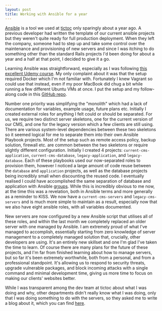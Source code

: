 ```yaml
---
layout: post
title: Working with Ansible for a year
---
```


[Ansible](https://www.ansible.com/) is a tool we used at
[tictoc](http://tictocdigital.co.uk) only sparingly about a year ago. A previous
developer had written the template of our current ansible projects but they
weren't quite ready for full production deployment.  When they left the company,
someone had to step up and take some control over the maintenance and
provisioning of new servers and since I was itching to do something other than
the standard Rails projects I'd been doing for about a year and a half at that
point, I decided to give it a go.

Learning Ansible was straightforward, especially as I was following [this
excellent Udemy course](https://www.udemy.com/mastering-ansible). My only
complaint about it was that the setup required Docker which I'm not familiar
with. Fortunately I knew Vagrant so could use that instead, even if my poor
MacBook did chug a bit while running a few different Ubuntu VMs at once. I put
the setup and my follow-along code in this [GitHub
repo](https://github.com/RossBarnie/mastering-ansible).

Number one priority was simplifying the "monolith" which had a lack of
documentation for variables, example usage, future plans etc. Initially I
created external roles for anything I felt could or should be separated. For us,
we require two distinct server skeletons, one for the current version of our
CMS, and one for the legacy version which a few clients are still using.
There are various system-level dependencies between these two skeletons so it
seemed logical for me to separate them into their own Ansible Playbook projects.
Most of the setup such as remote access policy, backup solution, firewall etc.
are common between the two skeletons or require slightly different
configuration. Initially I created 4 projects: `current-cms-application`,
`current-cms-database`, `legacy-application`, and `legacy-database`. Each of
these playbooks used our now-separated roles to provision them, however I
noticed a large amount of code reuse between the `database` and `application`
projects, as well as the database projects being incredibly small when
discounting the reused code. I eventually realised I could have accomplished the
same separation of database and application with Ansible
[groups](http://docs.ansible.com/ansible/intro_inventory.html#hosts-and-groups).
While this is incredibly obvious to me now, at the time this was a revelation,
both in Ansible terms and more generally as a reminder to KISS. We now have a
`current-cms-servers` and `legacy-cms-servers` and is much more simple to
maintain as a result, especially now that we also have eight ansible roles, with
all variables documented.

New servers are now configured by a new Ansible script that utilises all of
these roles, and within the last month we completely replaced an older server
with one managed by Ansible. I am extremely proud of what I've managed to
accomplish, essentially starting from zero knowledge of server management to a
completely managed solution that, crucially, other developers are using. It's an
entirely new skillset and one I'm glad I've taken the time to learn. Of course
there are many plans for the future of these projects, and I'm far from finished
learning about how to manage servers, but so far it's been extremely worthwhile,
both from a personal, and from a professional standpoint. It's allowing us to
respond to security threats, upgrade vulnerable packages, and block incoming
attacks with a single command and minimal development time, giving us more time
to focus on making our clients' websites better.

While I was transparent among the dev team at tictoc about what I was doing and
why, other departments didn't really know what I was doing, only that I was
doing something to do with the servers, so they asked me to write a blog about
it, which you can find
[here](http://www.tictocdigital.co.uk/latest/29-ansible-the-answer-to-managing-multiple-servers).
